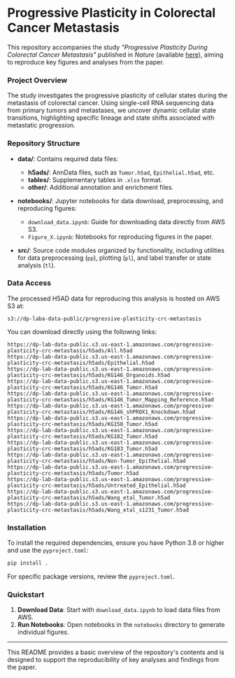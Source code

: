 # Progressive Plasticity in Colorectal Cancer Metastasis

This repository accompanies the study *"Progressive Plasticity During Colorectal Cancer Metastasis"* published in *Nature* (available [here](https://www.nature.com/articles/s41586-024-08150-0)), aiming to reproduce key figures and analyses from the paper.

### Project Overview
The study investigates the progressive plasticity of cellular states during the metastasis of colorectal cancer. Using single-cell RNA sequencing data from primary tumors and metastases, we uncover dynamic cellular state transitions, highlighting specific lineage and state shifts associated with metastatic progression. 

### Repository Structure

- **data/**: Contains required data files:
  - **h5ads/**: AnnData files, such as `Tumor.h5ad`, `Epithelial.h5ad`, etc.
  - **tables/**: Supplementary tables in `.xlsx` format.
  - **other/**: Additional annotation and enrichment files.

- **notebooks/**: Jupyter notebooks for data download, preprocessing, and reproducing figures:
  - `download_data.ipynb`: Guide for downloading data directly from AWS S3.
  - `Figure_X.ipynb`: Notebooks for reproducing figures in the paper.
  
- **src/**: Source code modules organized by functionality, including utilities for data preprocessing (`pp`), plotting (`pl`), and label transfer or state analysis (`tl`).

### Data Access
The processed H5AD data for reproducing this analysis is hosted on AWS S3 at:
```
s3://dp-laba-data-public/progressive-plasticity-crc-metastasis
```
You can download directly using the following links:
```
https://dp-lab-data-public.s3.us-east-1.amazonaws.com/progressive-plasticity-crc-metastasis/h5ads/All.h5ad
https://dp-lab-data-public.s3.us-east-1.amazonaws.com/progressive-plasticity-crc-metastasis/h5ads/Epithelial.h5ad
https://dp-lab-data-public.s3.us-east-1.amazonaws.com/progressive-plasticity-crc-metastasis/h5ads/KG146_Organoids.h5ad
https://dp-lab-data-public.s3.us-east-1.amazonaws.com/progressive-plasticity-crc-metastasis/h5ads/KG146_Tumor.h5ad
https://dp-lab-data-public.s3.us-east-1.amazonaws.com/progressive-plasticity-crc-metastasis/h5ads/KG146_Tumor_Mapping_Reference.h5ad
https://dp-lab-data-public.s3.us-east-1.amazonaws.com/progressive-plasticity-crc-metastasis/h5ads/KG146_shPROX1_Knockdown.h5ad
https://dp-lab-data-public.s3.us-east-1.amazonaws.com/progressive-plasticity-crc-metastasis/h5ads/KG150_Tumor.h5ad
https://dp-lab-data-public.s3.us-east-1.amazonaws.com/progressive-plasticity-crc-metastasis/h5ads/KG182_Tumor.h5ad
https://dp-lab-data-public.s3.us-east-1.amazonaws.com/progressive-plasticity-crc-metastasis/h5ads/KG183_Tumor.h5ad
https://dp-lab-data-public.s3.us-east-1.amazonaws.com/progressive-plasticity-crc-metastasis/h5ads/Non-Tumor_Epithelial.h5ad
https://dp-lab-data-public.s3.us-east-1.amazonaws.com/progressive-plasticity-crc-metastasis/h5ads/Tumor.h5ad
https://dp-lab-data-public.s3.us-east-1.amazonaws.com/progressive-plasticity-crc-metastasis/h5ads/Untreated_Epithelial.h5ad
https://dp-lab-data-public.s3.us-east-1.amazonaws.com/progressive-plasticity-crc-metastasis/h5ads/Wang_etal_Tumor.h5ad
https://dp-lab-data-public.s3.us-east-1.amazonaws.com/progressive-plasticity-crc-metastasis/h5ads/Wang_etal_s1231_Tumor.h5ad
```

### Installation

To install the required dependencies, ensure you have Python 3.8 or higher and use the `pyproject.toml`:
```bash
pip install .
```

For specific package versions, review the `pyproject.toml`.

### Quickstart

1. **Download Data**: Start with `download_data.ipynb` to load data files from AWS.
2. **Run Notebooks**: Open notebooks in the `notebooks` directory to generate individual figures.

---

This README provides a basic overview of the repository's contents and is designed to support the reproducibility of key analyses and findings from the paper.
